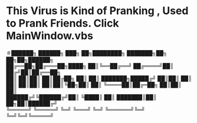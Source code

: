# This Virus is Kind of Pranking , Used to Prank Friends. Click MainWindow.vbs
＃██████╗  ██████╗ ███╗   ██╗████████╗    ███████╗██╗  ██╗██╗██████╗     
██╔══██╗██╔═══██╗████╗  ██║╚══██╔══╝    ██╔════╝██║ ██╔╝██║██╔══██╗    
██║  ██║██║   ██║██╔██╗ ██║   ██║       ███████╗█████╔╝ ██║██║  ██║    
██║  ██║██║   ██║██║╚██╗██║   ██║       ╚════██║██╔═██╗ ██║██║  ██║    
██████╔╝╚██████╔╝██║ ╚████║   ██║       ███████║██║  ██╗██║██████╔╝    
╚═════╝  ╚═════╝ ╚═╝  ╚═══╝   ╚═╝       ╚══════╝╚═╝  ╚═╝╚═╝╚═════╝     
                                                                       
